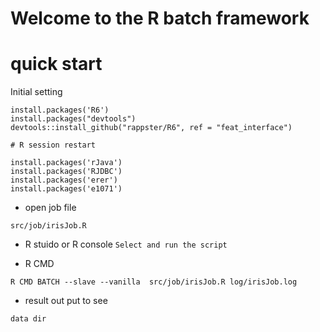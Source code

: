 # Welcome to the R batch framework 
# quick start
Initial setting
```
install.packages('R6')
install.packages("devtools")
devtools::install_github("rappster/R6", ref = "feat_interface")

# R session restart 

install.packages('rJava')
install.packages('RJDBC')
install.packages('erer')
install.packages('e1071')
```
* open job file
```
src/job/irisJob.R
```
* R stuido or R console
```Select and run the script```

* R CMD
```
R CMD BATCH --slave --vanilla  src/job/irisJob.R log/irisJob.log
```
* result out put to see
```
data dir
```
